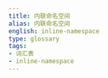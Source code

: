 ```yaml
---
title: 内联命名空间
alias: 内联命名空间
english: inline-namespace
type: glossary
tags:
- 词汇表
- inline-namespace
---
```

